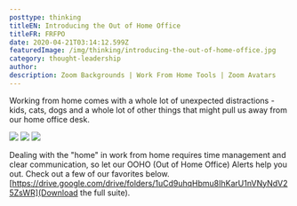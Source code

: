 ```yaml
---
posttype: thinking
titleEN: Introducing the Out of Home Office
titleFR: FRFPO
date: 2020-04-21T03:14:12.599Z
featuredImage: /img/thinking/introducing-the-out-of-home-office.jpg
category: thought-leadership
author:
description: Zoom Backgrounds | Work From Home Tools | Zoom Avatars
---
```


Working from home comes with a whole lot of unexpected distractions - kids, cats, dogs and a whole lot of other things that might pull us away from our home office desk.

![](/img/thinking/introducing-the-out-of-home-office/one.jpg)
![](/img/thinking/introducing-the-out-of-home-office/two.jpg)
![](/img/thinking/introducing-the-out-of-home-office/three.jpg)

Dealing with the "home" in work from home requires time management and clear communication, so let our OOHO (Out of Home Office) Alerts help you out. Check out a few of our favorites below. [https://drive.google.com/drive/folders/1uCd9uhqHbmu8IhKarU1nVNyNdV25ZsWR](Download the full suite).